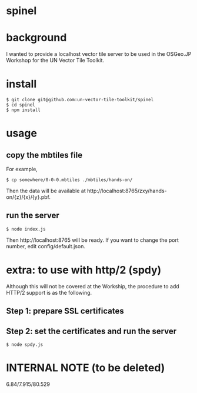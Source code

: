 # spinel
# background
I wanted to provide a localhost vector tile server to be used in the OSGeo.JP Workshop for the UN Vector Tile Toolkit.

# install
```console
$ git clone git@github.com:un-vector-tile-toolkit/spinel
$ cd spinel
$ npm install
```

# usage
## copy the mbtiles file
For example, 
```console
$ cp somewhere/0-0-0.mbtiles ./mbtiles/hands-on/
```
Then the data will be available at http://localhost:8765/zxy/hands-on/{z}/{x}/{y}.pbf.

## run the server
```console
$ node index.js
```
Then http://localhost:8765 will be ready. If you want to change the port number, edit config/default.json.

# extra: to use with http/2 (spdy)
Although this will not be covered at the Workship, the procedure to add HTTP/2 support is as the following. 

## Step 1: prepare SSL certificates

## Step 2: set the certificates and run the server

```console
$ node spdy.js
```

# INTERNAL NOTE (to be deleted)
6.84/7.915/80.529